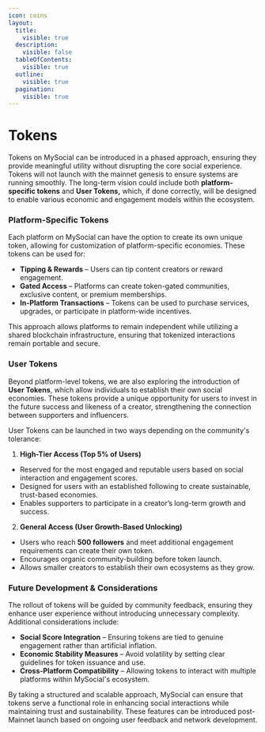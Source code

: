 ```yaml
---
icon: coins
layout:
  title:
    visible: true
  description:
    visible: false
  tableOfContents:
    visible: true
  outline:
    visible: true
  pagination:
    visible: true
---
```


# Tokens

Tokens on MySocial can be introduced in a phased approach, ensuring they provide meaningful utility without disrupting the core social experience. Tokens will not launch with the mainnet genesis to ensure systems are running smoothly. The long-term vision could include both **platform-specific tokens** and **User Tokens,** which, if done correctly, will be designed to enable various economic and engagement models within the ecosystem.

### Platform-Specific Tokens

Each platform on MySocial can have the option to create its own unique token, allowing for customization of platform-specific economies. These tokens can be used for:

* **Tipping & Rewards** – Users can tip content creators or reward engagement.
* **Gated Access** – Platforms can create token-gated communities, exclusive content, or premium memberships.
* **In-Platform Transactions** – Tokens can be used to purchase services, upgrades, or participate in platform-wide incentives.

This approach allows platforms to remain independent while utilizing a shared blockchain infrastructure, ensuring that tokenized interactions remain portable and secure.

### User Tokens

Beyond platform-level tokens, we are also exploring the introduction of **User Tokens**, which allow individuals to establish their own social economies. These tokens provide a unique opportunity for users to invest in the future success and likeness of a creator, strengthening the connection between supporters and influencers.

User Tokens can be launched in two ways depending on the community's tolerance:

1. **High-Tier Access (Top 5% of Users)**

* Reserved for the most engaged and reputable users based on social interaction and engagement scores.
* Designed for users with an established following to create sustainable, trust-based economies.
* Enables supporters to participate in a creator’s long-term growth and success.

2. **General Access (User Growth-Based Unlocking)**

* Users who reach **500 followers** and meet additional engagement requirements can create their own token.
* Encourages organic community-building before token launch.
* Allows smaller creators to establish their own ecosystems as they grow.

### Future Development & Considerations

The rollout of tokens will be guided by community feedback, ensuring they enhance user experience without introducing unnecessary complexity. Additional considerations include:

* **Social Score Integration** – Ensuring tokens are tied to genuine engagement rather than artificial inflation.
* **Economic Stability Measures** – Avoid volatility by setting clear guidelines for token issuance and use.
* **Cross-Platform Compatibility** – Allowing tokens to interact with multiple platforms within MySocial's ecosystem.

By taking a structured and scalable approach, MySocial can ensure that tokens serve a functional role in enhancing social interactions while maintaining trust and sustainability. These features can be introduced post-Mainnet launch based on ongoing user feedback and network development.
